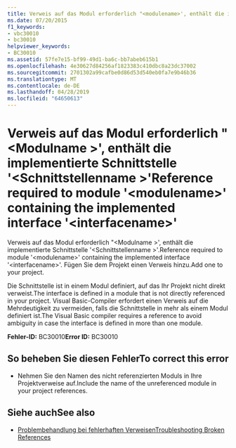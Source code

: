 ```yaml
---
title: Verweis auf das Modul erforderlich "<modulename>', enthält die implementierte Schnittstelle'<interfacename>"
ms.date: 07/20/2015
f1_keywords:
- vbc30010
- bc30010
helpviewer_keywords:
- BC30010
ms.assetid: 57fe7e15-bf99-49d1-ba6c-bb7abeb615b1
ms.openlocfilehash: 4e30627d84256af1823383c410dbc8a23dc37002
ms.sourcegitcommit: 2701302a99cafbe0d86d53d540eb0fa7e9b46b36
ms.translationtype: MT
ms.contentlocale: de-DE
ms.lasthandoff: 04/28/2019
ms.locfileid: "64650613"
---
```

# <a name="reference-required-to-module-modulename-containing-the-implemented-interface-interfacename"></a><span data-ttu-id="7f386-102">Verweis auf das Modul erforderlich "\<Modulname >', enthält die implementierte Schnittstelle '\<Schnittstellenname >'</span><span class="sxs-lookup"><span data-stu-id="7f386-102">Reference required to module '\<modulename>' containing the implemented interface '\<interfacename>'</span></span>
<span data-ttu-id="7f386-103">Verweis auf das Modul erforderlich "\<Modulname >', enthält die implementierte Schnittstelle '\<Schnittstellenname >'.</span><span class="sxs-lookup"><span data-stu-id="7f386-103">Reference required to module '\<modulename>' containing the implemented interface '\<interfacename>'.</span></span> <span data-ttu-id="7f386-104">Fügen Sie dem Projekt einen Verweis hinzu.</span><span class="sxs-lookup"><span data-stu-id="7f386-104">Add one to your project.</span></span>  
  
 <span data-ttu-id="7f386-105">Die Schnittstelle ist in einem Modul definiert, auf das Ihr Projekt nicht direkt verweist.</span><span class="sxs-lookup"><span data-stu-id="7f386-105">The interface is defined in a module that is not directly referenced in your project.</span></span> <span data-ttu-id="7f386-106">Visual Basic-Compiler erfordert einen Verweis auf die Mehrdeutigkeit zu vermeiden, falls die Schnittstelle in mehr als einem Modul definiert ist.</span><span class="sxs-lookup"><span data-stu-id="7f386-106">The Visual Basic compiler requires a reference to avoid ambiguity in case the interface is defined in more than one module.</span></span>  
  
 <span data-ttu-id="7f386-107">**Fehler-ID:** BC30010</span><span class="sxs-lookup"><span data-stu-id="7f386-107">**Error ID:** BC30010</span></span>  
  
## <a name="to-correct-this-error"></a><span data-ttu-id="7f386-108">So beheben Sie diesen Fehler</span><span class="sxs-lookup"><span data-stu-id="7f386-108">To correct this error</span></span>  
  
- <span data-ttu-id="7f386-109">Nehmen Sie den Namen des nicht referenzierten Moduls in Ihre Projektverweise auf.</span><span class="sxs-lookup"><span data-stu-id="7f386-109">Include the name of the unreferenced module in your project references.</span></span>  
  
## <a name="see-also"></a><span data-ttu-id="7f386-110">Siehe auch</span><span class="sxs-lookup"><span data-stu-id="7f386-110">See also</span></span>

- [<span data-ttu-id="7f386-111">Problembehandlung bei fehlerhaften Verweisen</span><span class="sxs-lookup"><span data-stu-id="7f386-111">Troubleshooting Broken References</span></span>](/visualstudio/ide/troubleshooting-broken-references)
